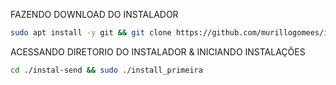 FAZENDO DOWNLOAD DO INSTALADOR

```bash
sudo apt install -y git && git clone https://github.com/murillogomees/install-send && sudo chmod -R 777 install-send
```

ACESSANDO DIRETORIO DO INSTALADOR & INICIANDO INSTALAÇÕES 
```bash
cd ./instal-send && sudo ./install_primeira
```

